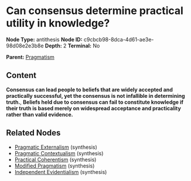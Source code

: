 # Can consensus determine practical utility in knowledge?

**Node Type:** antithesis
**Node ID:** c9cbcb98-8dca-4d61-ae3e-98d08e2e3b8e
**Depth:** 2
**Terminal:** No

**Parent:** [Pragmatism](pragmatism.md)

## Content

**Consensus can lead people to beliefs that are widely accepted and practically successful, yet the consensus is not infallible in determining truth.**, **Beliefs held due to consensus can fail to constitute knowledge if their truth is based merely on widespread acceptance and practicality rather than valid evidence.**

## Related Nodes

- [Pragmatic Externalism](pragmatic-externalism.md) (synthesis)
- [Pragmatic Contextualism](pragmatic-contextualism.md) (synthesis)
- [Practical Coherentism](practical-coherentism.md) (synthesis)
- [Modified Pragmatism](modified-pragmatism.md) (synthesis)
- [Independent Evidentialism](independent-evidentialism.md) (synthesis)

